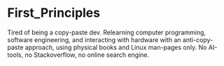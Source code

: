 # First_Principles
Tired of being a copy-paste dev. Relearning computer programming, software engineering, and interacting with hardware with an anti-copy-paste approach, using physical books and Linux man-pages only. No AI-tools, no Stackoverflow, no online search engine.
